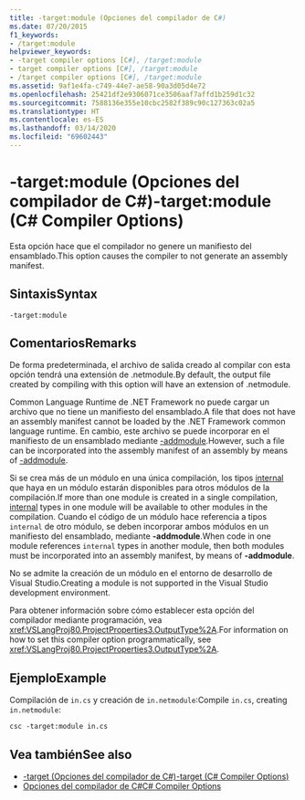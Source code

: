 ```yaml
---
title: -target:module (Opciones del compilador de C#)
ms.date: 07/20/2015
f1_keywords:
- /target:module
helpviewer_keywords:
- -target compiler options [C#], /target:module
- target compiler options [C#], /target:module
- /target compiler options [C#], /target:module
ms.assetid: 9af1e4fa-c749-44e7-ae58-90a3d05d4e72
ms.openlocfilehash: 25421df2e9306071ce3506aaf7affd1b259d1c32
ms.sourcegitcommit: 7588136e355e10cbc2582f389c90c127363c02a5
ms.translationtype: HT
ms.contentlocale: es-ES
ms.lasthandoff: 03/14/2020
ms.locfileid: "69602443"
---
```

# <a name="-targetmodule-c-compiler-options"></a><span data-ttu-id="2bd96-102">-target:module (Opciones del compilador de C#)</span><span class="sxs-lookup"><span data-stu-id="2bd96-102">-target:module (C# Compiler Options)</span></span>
<span data-ttu-id="2bd96-103">Esta opción hace que el compilador no genere un manifiesto del ensamblado.</span><span class="sxs-lookup"><span data-stu-id="2bd96-103">This option causes the compiler to not generate an assembly manifest.</span></span>  
  
## <a name="syntax"></a><span data-ttu-id="2bd96-104">Sintaxis</span><span class="sxs-lookup"><span data-stu-id="2bd96-104">Syntax</span></span>  
  
```console  
-target:module  
```  
  
## <a name="remarks"></a><span data-ttu-id="2bd96-105">Comentarios</span><span class="sxs-lookup"><span data-stu-id="2bd96-105">Remarks</span></span>  
 <span data-ttu-id="2bd96-106">De forma predeterminada, el archivo de salida creado al compilar con esta opción tendrá una extensión de .netmodule.</span><span class="sxs-lookup"><span data-stu-id="2bd96-106">By default, the output file created by compiling with this option will have an extension of .netmodule.</span></span>  
  
 <span data-ttu-id="2bd96-107">Common Language Runtime de .NET Framework no puede cargar un archivo que no tiene un manifiesto del ensamblado.</span><span class="sxs-lookup"><span data-stu-id="2bd96-107">A file that does not have an assembly manifest cannot be loaded by the .NET Framework common language runtime.</span></span> <span data-ttu-id="2bd96-108">En cambio, este archivo se puede incorporar en el manifiesto de un ensamblado mediante [-addmodule](./addmodule-compiler-option.md).</span><span class="sxs-lookup"><span data-stu-id="2bd96-108">However, such a file can be incorporated into the assembly manifest of an assembly by means of [-addmodule](./addmodule-compiler-option.md).</span></span>  
  
 <span data-ttu-id="2bd96-109">Si se crea más de un módulo en una única compilación, los tipos [internal](../keywords/internal.md) que haya en un módulo estarán disponibles para otros módulos de la compilación.</span><span class="sxs-lookup"><span data-stu-id="2bd96-109">If more than one module is created in a single compilation, [internal](../keywords/internal.md) types in one module will be available to other modules in the compilation.</span></span> <span data-ttu-id="2bd96-110">Cuando el código de un módulo hace referencia a tipos `internal` de otro módulo, se deben incorporar ambos módulos en un manifiesto del ensamblado, mediante **-addmodule**.</span><span class="sxs-lookup"><span data-stu-id="2bd96-110">When code in one module references `internal` types in another module, then both modules must be incorporated into an assembly manifest, by means of **-addmodule**.</span></span>  
  
 <span data-ttu-id="2bd96-111">No se admite la creación de un módulo en el entorno de desarrollo de Visual Studio.</span><span class="sxs-lookup"><span data-stu-id="2bd96-111">Creating a module is not supported in the Visual Studio development environment.</span></span>  
  
 <span data-ttu-id="2bd96-112">Para obtener información sobre cómo establecer esta opción del compilador mediante programación, vea <xref:VSLangProj80.ProjectProperties3.OutputType%2A>.</span><span class="sxs-lookup"><span data-stu-id="2bd96-112">For information on how to set this compiler option programmatically, see <xref:VSLangProj80.ProjectProperties3.OutputType%2A>.</span></span>  
  
## <a name="example"></a><span data-ttu-id="2bd96-113">Ejemplo</span><span class="sxs-lookup"><span data-stu-id="2bd96-113">Example</span></span>  
 <span data-ttu-id="2bd96-114">Compilación de `in.cs` y creación de `in.netmodule`:</span><span class="sxs-lookup"><span data-stu-id="2bd96-114">Compile `in.cs`, creating `in.netmodule`:</span></span>  
  
```console  
csc -target:module in.cs  
```  
  
## <a name="see-also"></a><span data-ttu-id="2bd96-115">Vea también</span><span class="sxs-lookup"><span data-stu-id="2bd96-115">See also</span></span>

- [<span data-ttu-id="2bd96-116">-target (Opciones del compilador de C#)</span><span class="sxs-lookup"><span data-stu-id="2bd96-116">-target (C# Compiler Options)</span></span>](./target-compiler-option.md)
- [<span data-ttu-id="2bd96-117">Opciones del compilador de C#</span><span class="sxs-lookup"><span data-stu-id="2bd96-117">C# Compiler Options</span></span>](./index.md)
